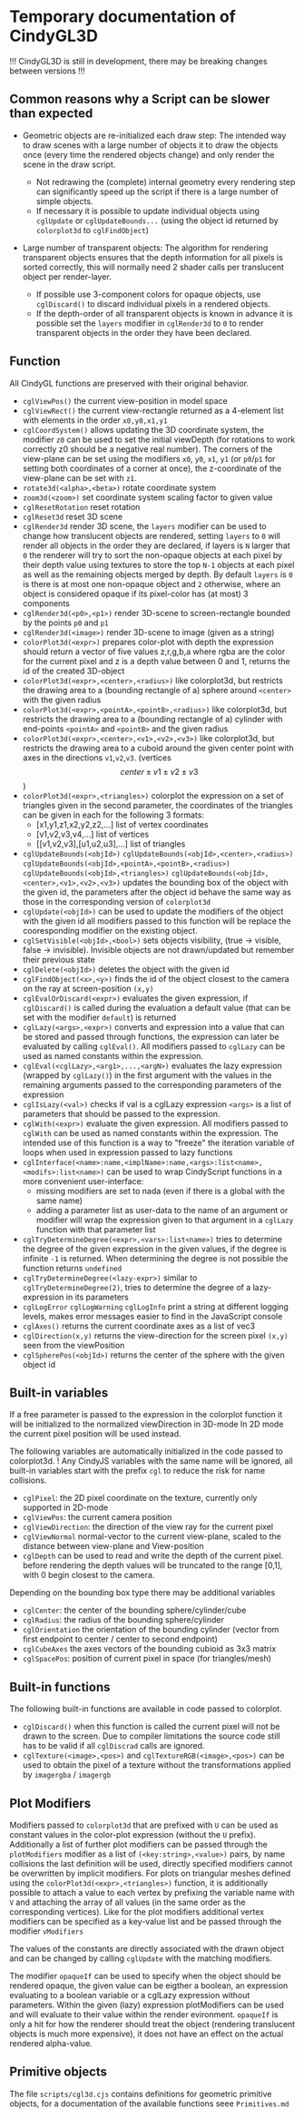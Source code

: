 # Temporary documentation of CindyGL3D

!!! CindyGL3D is still in development, there may be breaking changes between versions !!!

## Common reasons why a Script can be slower than expected

* Geometric objects are re-initialized each draw step:
    The intended way to draw scenes with a large number of objects it to draw the objects once (every time the rendered objects change) and only render the scene in the draw script.
    - Not redrawing the (complete) internal geometry every rendering step can significantly speed up the script if there is a large number of simple objects.
    - If necessary it is possible to update individual objects using `cglUpdate` or `cglUpdateBounds...` (using the object id returned by `colorplot3d` to `cglFindObject`)

* Large number of transparent objects:
    The algorithm for rendering transparent objects ensures that the depth information for all pixels is sorted correctly, this will normally need 2 shader calls per translucent object per render-layer.
    - If possible use 3-component colors for opaque objects, use `cglDiscard()` to discard individual pixels in a rendered objects.
    - If the depth-order of all transparent objects is known in advance it is possible set the `layers` modifier in `cglRender3d` to `0` to render transparent objects in the order they have been declared.


## Function

All CindyGL functions are preserved with their original behavior.

* `cglViewPos()` the current view-position in model space
* `cglViewRect()` the current view-rectangle returned as a 4-element list with elements in the order `x0,y0,x1,y1`
* `cglCoordSystem()` allows updating the 3D coordinate system, the modifier `z0` can be used to set the initial viewDepth (for rotations to work correctly z0 should be a negative real number).
The corners of the view-plane can be set using the modifiers `x0`, `y0`, `x1`, `y1` (or `p0`/`p1` for setting both coordinates of a corner at once), the z-coordinate of the view-plane can be set with `z1`.
* `rotate3d(<alpha>,<beta>)` rotate coordinate system
* `zoom3d(<zoom>)` set coordinate system scaling factor to given value
* `cglResetRotation` reset rotation
* `cglReset3d` reset 3D scene
* `cglRender3d` render 3D scene, the `layers` modifier can be used to change how translucent objects are rendered, setting `layers` to `0` will render all objects in the order they are declared, if layers is `N` larger that `0` the renderer will try to sort the non-opaque objects at each pixel by their depth value using textures to store the top `N-1` objects at each pixel as well as the remaining objects merged by depth.
By default `layers` is `0` is there is at most one non-opaque object and `2` otherwise, where an object is considered opaque if its pixel-color has (at most) 3 components
* `cglRender3d(<p0>,<p1>)` render 3D-scene to screen-rectangle bounded by the points `p0` and `p1`
* `cglRender3d(<image>)` render 3D-scene to image (given as a string)
* `colorPlot3d(<expr>)` prepares color-plot with depth the expression should return a vector of five values z,r,g,b,a where rgba are the color for the current pixel and z is a depth value between 0 and 1, returns the id of the created 3D-object
* `colorPlot3d(<expr>,<center>,<radius>)` like colorplot3d, but restricts the drawing area to a (bounding rectangle of a) sphere around `<center>` with the given radius
* `colorPlot3d(<expr>,<pointA>,<pointB>,<radius>)` like colorplot3d, but restricts the drawing area to a (bounding rectangle of a) cylinder with end-points `<pointA>` and `<pointB>` and the given radius
* `colorPlot3d(<expr>,<center>,<v1>,<v2>,<v3>)` like colorplot3d, but restricts the drawing area to a cuboid around the given center point with axes in the directions `v1`,`v2`,`v3`. (vertices $$center\pm v1 \pm v2 \pm v3$$)
* `colorPlot3d(<expr>,<triangles>)` colorplot the expression on a set of triangles given in the second parameter, the coordinates of the triangles can be given in each for the following 3 formats:
     - [x1,y1,z1,x2,y2,z2,...]      list of vertex coordinates
     - [v1,v2,v3,v4,...]            list of vertices
     - [[v1,v2,v3],[u1,u2,u3],...]  list of triangles
* `cglUpdateBounds(<objId>)` `cglUpdateBounds(<objId>,<center>,<radius>)` `cglUpdateBounds(<objId>,<pointA>,<pointB>,<radius>)` `cglUpdateBounds(<objId>,<triangles>)` `cglUpdateBounds(<objId>,<center>,<v1>,<v2>,<v3>)` updates the bounding box of the object with the given id, the parameters after the object id behave the same way as those in the corresponding version of `colorplot3d`
* `cglUpdate(<objId>)` can be used to update the modifiers of the object with the given id all modifiers passed to this function will be replace the cooresponding modifier on the existing object.
* `cglSetVisible(<objId>,<bool>)` sets objects visibility, (true -> visible, false -> invisible). Invisible objects are not drawn/updated but remember their previous state
* `cglDelete(<objId>)` deletes the object with the given id
* `cglFindObject(<x>,<y>)` finds the id of the object closest to the camera on the ray at screen-position `(x,y)`
* `cglEvalOrDiscard(<expr>)` evaluates the given expression, if `cglDiscard()` is called during the evaluation a default value (that can be set with the modifier `default`) is returned
* `cglLazy(<args>,<expr>)` converts and expression into a value that can be stored and passed through functions, the expression can later be evaluated by calling `cglEval()`. All modifiers passed to `cglLazy` can be used as named constants within the expression.
* `cglEval(<cglLazy>,<arg1>,...,<argN>)` evaluates the lazy expression (wrapped by `cglLazy()`) in the first argument with the values in the remaining arguments passed to the corresponding parameters of the expression
* `cglIsLazy(<val>)` checks if val is a cglLazy expression
`<args>` is a list of parameters that should be passed to the expression.
* `cglWith(<expr>)` evaluate the given expression. All modifiers passed to `cglWith` can be used as named constants within the expression.
The intended use of this function is a way to "freeze" the iteration variable of loops when used in expression passed to lazy functions
* `cglInterface(<name>:name,<implName>:name,<args>:list<name>,<modifs>:list<name>)` can be used to wrap CindyScript functions in a more convenient user-interface:
    - missing modifiers are set to nada (even if there is a global with the same name)
    - adding a parameter list as user-data to the name of an argument or modifier will wrap the expression given to that argument in a `cglLazy` function with that parameter list
* `cglTryDetermineDegree(<expr>,<vars>:list<name>)` tries to determine the degree of the given expression in the given values, if the degree is infinite `-1` is returned. When determining the degree is not possible the function returns `undefined`
* `cglTryDetermineDegree(<lazy-expr>)` similar to `cglTryDetermineDegree(2)`, tries to determine the degree of a lazy-expression in its parameters
* `cglLogError` `cglLogWarning` `cglLogInfo` print a string at different logging levels, makes error messages easier to find in the JavaScript console
* `cglAxes()` returns the current coordinate axes as a list of vec3
* `cglDirection(x,y)` returns the view-direction for the screen pixel `(x,y)` seen from the viewPosition
* `cglSpherePos(<objId>)` returns the center of the sphere with the given object id

## Built-in variables

If a free parameter is passed to the expression in the colorplot function it will be initialized to the normalized viewDirection in 3D-mode
In 2D mode the current pixel position will be used instead.

The following variables are automatically initialized in the code passed to colorplot3d.
! Any CindyJS variables with the same name will be ignored,
all built-in variables start with the prefix `cgl` to reduce the risk for name collisions.

* `cglPixel`: the 2D pixel coordinate on the texture, currently only supported in 2D-mode
* `cglViewPos`: the current camera position
* `cglViewDirection`: the direction of the view ray for the current pixel
* `cglViewNormal` normal-vector to the current view-plane, scaled to the distance between view-plane and View-position
* `cglDepth` can be used to read and write the depth of the current pixel. before rendering the depth values will be truncated to the range [0,1], with 0 begin closest to the camera.


Depending on the bounding box type there may be additional variables

* `cglCenter`: the center of the bounding sphere/cylinder/cube
* `cglRadius`: the radius of the bounding sphere/cylinder
* `cglOrientation` the orientation of the bounding cylinder (vector from first endpoint to center / center to second endpoint)
* `cglCubeAxes` the axes vectors of the bounding cubioid as 3x3 matrix
* `cglSpacePos`: position of current pixel in space (for triangles/mesh)

## Built-in functions

The following built-in functions are available in code passed to colorplot.

* `cglDiscard()` when this function is called the current pixel will not be drawn to the screen.
Due to compiler limitations the source code still has to be valid if all `cglDiscrad` calls are ignored.
* `cglTexture(<image>,<pos>)` and `cglTextureRGB(<image>,<pos>)` can be used to obtain the pixel of a texture without the transformations applied by `imagergba` / `imagergb`

## Plot Modifiers

Modifiers passed to `colorplot3d` that are prefixed with `U` can be used as constant values in the color-plot expression (without the `U` prefix).
Additionally a list of further plot modifiers can be passed through the `plotModifiers` modifier as a list of `(<key:string>,<value>)` pairs, by name collisions the last definition will be used, directly specified modifiers cannot be overwritten by implicit modifiers.
For plots on triangular meshes defined using the `colorPlot3d(<expr>,<triangles>)` function, it is additionally possible to attach a value to each vertex by prefixing the variable name with `V` and attaching the array of all values (in the same order as the corresponding vertices).
Like for the plot modifiers additional vertex modifiers can be specified as a key-value list and be passed through the modifier `vModifiers`

The values of the constants are directly associated with the drawn object and can be changed by calling `cglUpdate` with the matching modifiers.

The modifier `opaqueIf` can be used to specify when the object should be rendered opaque, the given value can be eigther a boolean, an expression evaluating to a boolean variable or a cglLazy expression without parameters.
Within the given (lazy) expression plotModifiers can be used and will evaluate to their value within the render evironment.
`opaqueIf` is only a hit for how the renderer should treat the object (rendering translucent objects is much more expensive), it does not have an effect on the actual rendered alpha-value.

## Primitive objects

The file `scripts/cgl3d.cjs` contains definitions for geometric primitive objects, for a documentation of the available functions seee `Primitives.md`